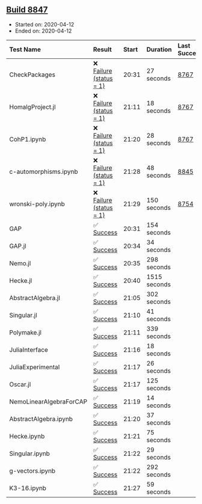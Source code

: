 ## [Build 8847](https://oscarci.mathematik.uni-kl.de/job/oscar/8847/)

* Started on: 2020-04-12
* Ended on: 2020-04-12

| Test Name    | Result | Start | Duration | Last Success | First Failure |
|:-------------|:-------|:------|:---------|:-------------|:--------------|
| CheckPackages | ❌ [Failure (status = 1)](https://oscarci.mathematik.uni-kl.de/job/oscar/8847/artifact/logs/build-8847/CheckPackages.log) | 20:31 | 27 seconds | [8767](https://oscarci.mathematik.uni-kl.de/job/oscar/8767/) | [8768](https://oscarci.mathematik.uni-kl.de/job/oscar/8768/) |
| HomalgProject.jl | ❌ [Failure (status = 1)](https://oscarci.mathematik.uni-kl.de/job/oscar/8847/artifact/logs/build-8847/HomalgProject.jl.log) | 21:11 | 18 seconds | [8767](https://oscarci.mathematik.uni-kl.de/job/oscar/8767/) | [8768](https://oscarci.mathematik.uni-kl.de/job/oscar/8768/) |
| CohP1.ipynb | ❌ [Failure (status = 1)](https://oscarci.mathematik.uni-kl.de/job/oscar/8847/artifact/logs/build-8847/CohP1.ipynb.log) | 21:20 | 28 seconds | [8767](https://oscarci.mathematik.uni-kl.de/job/oscar/8767/) | [8768](https://oscarci.mathematik.uni-kl.de/job/oscar/8768/) |
| c-automorphisms.ipynb | ❌ [Failure (status = 1)](https://oscarci.mathematik.uni-kl.de/job/oscar/8847/artifact/logs/build-8847/c-automorphisms.ipynb.log) | 21:28 | 48 seconds | [8845](https://oscarci.mathematik.uni-kl.de/job/oscar/8845/) | [8846](https://oscarci.mathematik.uni-kl.de/job/oscar/8846/) |
| wronski-poly.ipynb | ❌ [Failure (status = 1)](https://oscarci.mathematik.uni-kl.de/job/oscar/8847/artifact/logs/build-8847/wronski-poly.ipynb.log) | 21:29 | 150 seconds | [8754](https://oscarci.mathematik.uni-kl.de/job/oscar/8754/) | [8755](https://oscarci.mathematik.uni-kl.de/job/oscar/8755/) |
| GAP | ✅ [Success](https://oscarci.mathematik.uni-kl.de/job/oscar/8847/artifact/logs/build-8847/GAP.log) | 20:31 | 154 seconds |  |  |
| GAP.jl | ✅ [Success](https://oscarci.mathematik.uni-kl.de/job/oscar/8847/artifact/logs/build-8847/GAP.jl.log) | 20:34 | 34 seconds |  |  |
| Nemo.jl | ✅ [Success](https://oscarci.mathematik.uni-kl.de/job/oscar/8847/artifact/logs/build-8847/Nemo.jl.log) | 20:35 | 298 seconds |  |  |
| Hecke.jl | ✅ [Success](https://oscarci.mathematik.uni-kl.de/job/oscar/8847/artifact/logs/build-8847/Hecke.jl.log) | 20:40 | 1515 seconds |  |  |
| AbstractAlgebra.jl | ✅ [Success](https://oscarci.mathematik.uni-kl.de/job/oscar/8847/artifact/logs/build-8847/AbstractAlgebra.jl.log) | 21:05 | 302 seconds |  |  |
| Singular.jl | ✅ [Success](https://oscarci.mathematik.uni-kl.de/job/oscar/8847/artifact/logs/build-8847/Singular.jl.log) | 21:10 | 41 seconds |  |  |
| Polymake.jl | ✅ [Success](https://oscarci.mathematik.uni-kl.de/job/oscar/8847/artifact/logs/build-8847/Polymake.jl.log) | 21:11 | 339 seconds |  |  |
| JuliaInterface | ✅ [Success](https://oscarci.mathematik.uni-kl.de/job/oscar/8847/artifact/logs/build-8847/JuliaInterface.log) | 21:16 | 18 seconds |  |  |
| JuliaExperimental | ✅ [Success](https://oscarci.mathematik.uni-kl.de/job/oscar/8847/artifact/logs/build-8847/JuliaExperimental.log) | 21:17 | 26 seconds |  |  |
| Oscar.jl | ✅ [Success](https://oscarci.mathematik.uni-kl.de/job/oscar/8847/artifact/logs/build-8847/Oscar.jl.log) | 21:17 | 125 seconds |  |  |
| NemoLinearAlgebraForCAP | ✅ [Success](https://oscarci.mathematik.uni-kl.de/job/oscar/8847/artifact/logs/build-8847/NemoLinearAlgebraForCAP.log) | 21:19 | 14 seconds |  |  |
| AbstractAlgebra.ipynb | ✅ [Success](https://oscarci.mathematik.uni-kl.de/job/oscar/8847/artifact/logs/build-8847/AbstractAlgebra.ipynb.log) | 21:20 | 37 seconds |  |  |
| Hecke.ipynb | ✅ [Success](https://oscarci.mathematik.uni-kl.de/job/oscar/8847/artifact/logs/build-8847/Hecke.ipynb.log) | 21:21 | 75 seconds |  |  |
| Singular.ipynb | ✅ [Success](https://oscarci.mathematik.uni-kl.de/job/oscar/8847/artifact/logs/build-8847/Singular.ipynb.log) | 21:22 | 29 seconds |  |  |
| g-vectors.ipynb | ✅ [Success](https://oscarci.mathematik.uni-kl.de/job/oscar/8847/artifact/logs/build-8847/g-vectors.ipynb.log) | 21:22 | 292 seconds |  |  |
| K3-16.ipynb | ✅ [Success](https://oscarci.mathematik.uni-kl.de/job/oscar/8847/artifact/logs/build-8847/K3-16.ipynb.log) | 21:27 | 59 seconds |  |  |
